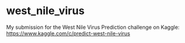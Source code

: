 # west_nile_virus
My submission for the West Nile Virus Prediction challenge on Kaggle: https://www.kaggle.com/c/predict-west-nile-virus
